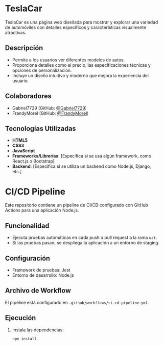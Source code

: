 # TeslaCar

TeslaCar es una página web diseñada para mostrar y explorar una variedad de automóviles con detalles específicos y características visualmente atractivas.

## Descripción
- Permite a los usuarios ver diferentes modelos de autos.
- Proporciona detalles como el precio, las especificaciones técnicas y opciones de personalización.
- Incluye un diseño intuitivo y moderno que mejora la experiencia del usuario.

## Colaboradores
- Gabriel7729 (GitHub: [@Gabriel7729](https://github.com/Gabriel7729))
- FrandyMorel (GitHub: [@FrandyMorel](https://github.com/FrandyMorel))

## Tecnologías Utilizadas
- **HTML5**
- **CSS3**
- **JavaScript**
- **Frameworks/Librerías**: [Especifica si se usa algún framework, como React.js o Bootstrap]
- **Backend**: [Especifica si se utiliza un backend como Node.js, Django, etc.]

# CI/CD Pipeline

Este repositorio contiene un pipeline de CI/CD configurado con GitHub Actions para una aplicación Node.js.

## Funcionalidad
- Ejecuta pruebas automáticas en cada push o pull request a la rama `uat`.
- Si las pruebas pasan, se despliega la aplicación a un entorno de staging.

## Configuración
- Framework de pruebas: Jest
- Entorno de desarrollo: Node.js

## Archivo de Workflow
El pipeline está configurado en `.github/workflows/ci-cd-pipeline.yml`.

## Ejecución
1. Instala las dependencias:
   ```bash
   npm install
